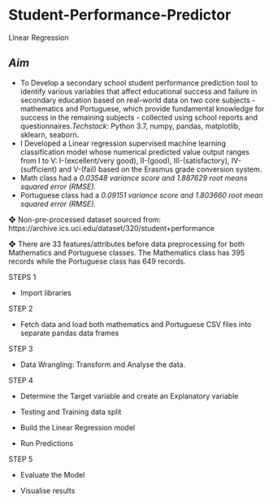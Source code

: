 # Student-Performance-Predictor
Linear Regression

<h2> <i>Aim</i> </h2>		
<ul>
<li> To Develop a secondary school student performance prediction tool to identify various variables that affect educational success and failure in secondary education based on real-world data on two core subjects - mathematics and Portuguese, which provide fundamental knowledge for success in the remaining subjects - collected using school reports and questionnaires.<i>Techstack</i>: Python 3.7, numpy, pandas, matplotlib, sklearn, seaborn. </li>
<li> I Developed a Linear regression supervised machine learning classification model whose numerical predicted value output ranges from I to V: I-(excellent/very good), II-(good), III-(satisfactory), IV-(sufficient) and V-(fail) based on the Erasmus grade conversion system.</li>
<li> Math class had a <i>0.03548 variance score and 1.887629 root means squared error (RMSE). </i></li>
<li> Portuguese class had a <i>0.09151 variance score and 1.803660 root mean squared error (RMSE). </i></li>
</ul>
❖ Non-pre-processed dataset sourced from:
https://archive.ics.uci.edu/dataset/320/student+performance

❖ There are 33 features/attributes before data preprocessing for both Mathematics and Portuguese classes. The Mathematics class has 395 records while the Portuguese class has 649 records.

STEPS 1
<ul><li>Import libraries</li></ul>
STEP 2
<ul><li>Fetch data and load both mathematics and Portuguese CSV files into separate pandas data frames</li></ul>
STEP 3
<ul><li>Data Wrangling: Transform and Analyse the data.</li></ul>
STEP 4
<ul><li>Determine the Target variable and create an Explanatory variable</li></ul>
<ul><li>Testing and Training data split</li></ul>
<ul><li>Build the Linear Regression model</li></ul>
<ul><li>Run Predictions</li></ul>
STEP 5
<ul><li>Evaluate the Model</li></ul>
<ul><li>Visualise results</li></ul>
